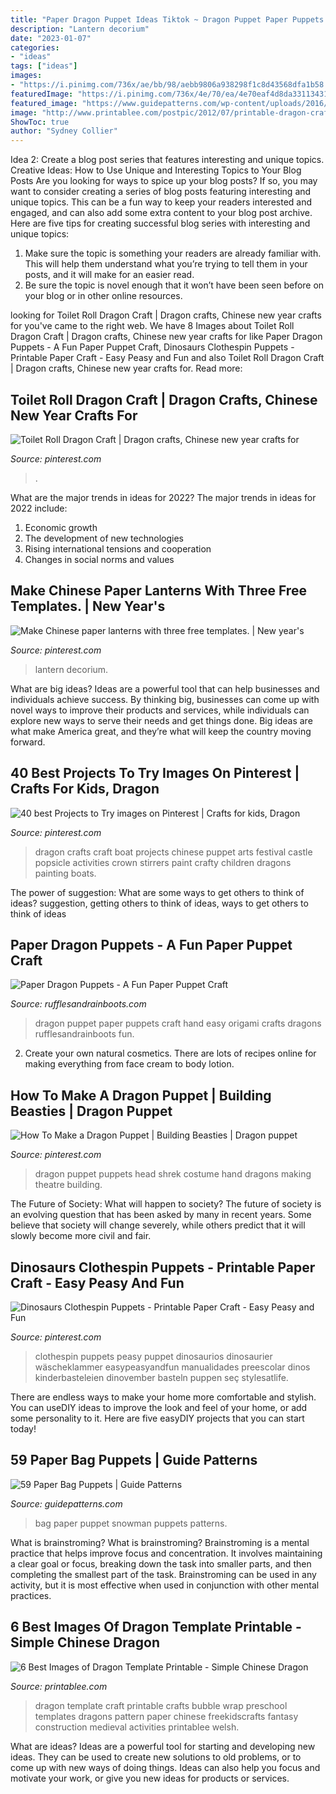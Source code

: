 ```yaml
---
title: "Paper Dragon Puppet Ideas Tiktok ~ Dragon Puppet Paper Puppets Craft Hand Easy Origami Crafts Dragons Rufflesandrainboots Fun"
description: "Lantern decorium"
date: "2023-01-07"
categories:
- "ideas"
tags: ["ideas"]
images:
- "https://i.pinimg.com/736x/ae/bb/98/aebb9806a938298f1c8d43568dfa1b58.jpg"
featuredImage: "https://i.pinimg.com/736x/4e/70/ea/4e70eaf4d8da33113431acb50bf942e5--dragon-puppet-drogon.jpg?b=t"
featured_image: "https://www.guidepatterns.com/wp-content/uploads/2016/07/Snowman-Paper-Bag-Puppet.jpg"
image: "http://www.printablee.com/postpic/2012/07/printable-dragon-craft-template_272422.jpg"
ShowToc: true
author: "Sydney Collier"
---
```



Idea 2: Create a blog post series that features interesting and unique topics.
Creative Ideas: How to Use Unique and Interesting Topics to Your Blog Posts 
Are you looking for ways to spice up your blog posts? If so, you may want to consider creating a series of blog posts featuring interesting and unique topics. This can be a fun way to keep your readers interested and engaged, and can also add some extra content to your blog post archive. Here are five tips for creating successful blog series with interesting and unique topics:

1. Make sure the topic is something your readers are already familiar with. This will help them understand what you’re trying to tell them in your posts, and it will make for an easier read.
2. Be sure the topic is novel enough that it won’t have been seen before on your blog or in other online resources.

	

		
looking for Toilet Roll Dragon Craft | Dragon crafts, Chinese new year crafts for you've came to the right web. We have 8 Images about Toilet Roll Dragon Craft | Dragon crafts, Chinese new year crafts for like Paper Dragon Puppets - A Fun Paper Puppet Craft, Dinosaurs Clothespin Puppets - Printable Paper Craft - Easy Peasy and Fun and also Toilet Roll Dragon Craft | Dragon crafts, Chinese new year crafts for. Read more:
		
    
## Toilet Roll Dragon Craft | Dragon Crafts, Chinese New Year Crafts For

<img loading=lazy src="https://i.pinimg.com/736x/3c/a0/50/3ca0504d4579c7cacaefd49c0bc1640b.jpg" onerror="this.onerror=null;this.src='https://tse3.mm.bing.net/th?id=OIP.6sg5FHzdyE0DsPKfm_SzpQHaHa&amp;pid=15.1';" alt="Toilet Roll Dragon Craft | Dragon crafts, Chinese new year crafts for">

_Source: pinterest.com_

>. 

	

What are the major trends in ideas for 2022?
The major trends in ideas for 2022 include: 
1. Economic growth 
2. The development of new technologies 
3. Rising international tensions and cooperation 
4. Changes in social norms and values 

    
## Make Chinese Paper Lanterns With Three Free Templates. | New Year&#039;s

<img loading=lazy src="https://i.pinimg.com/736x/4a/b7/fe/4ab7fee15550c7d2f77f7e542b7e86fd.jpg" onerror="this.onerror=null;this.src='https://tse1.mm.bing.net/th?id=OIP.4PzcSDqTOEbys10Dm8X8fwHaJR&amp;pid=15.1';" alt="Make Chinese paper lanterns with three free templates. | New year&#039;s">

_Source: pinterest.com_

>lantern decorium. 

	

What are big ideas?
Ideas are a powerful tool that can help businesses and individuals achieve success. By thinking big, businesses can come up with novel ways to improve their products and services, while individuals can explore new ways to serve their needs and get things done. Big ideas are what make America great, and they’re what will keep the country moving forward.

    
## 40 Best Projects To Try Images On Pinterest | Crafts For Kids, Dragon

<img loading=lazy src="https://i.pinimg.com/736x/b2/3a/a2/b23aa2529e34ef04f61b47b6732e13e6--castle-crafts-dragon-crafts.jpg" onerror="this.onerror=null;this.src='https://tse2.mm.bing.net/th?id=OIP.jDhf09d3jX3ZEpNL86_VWQHaJ6&amp;pid=15.1';" alt="40 best Projects to Try images on Pinterest | Crafts for kids, Dragon">

_Source: pinterest.com_

>dragon crafts craft boat projects chinese puppet arts festival castle popsicle activities crown stirrers paint crafty children dragons painting boats. 

	

The power of suggestion: What are some ways to get others to think of ideas?
suggestion, getting others to think of ideas, ways to get others to think of ideas

    
## Paper Dragon Puppets - A Fun Paper Puppet Craft

<img loading=lazy src="https://rufflesandrainboots.s3.us-west-2.amazonaws.com/wp-content/uploads/2014/10/14103754/Easy-Paper-Dragon-Puppet.jpg" onerror="this.onerror=null;this.src='https://tse2.mm.bing.net/th?id=OIP.-A70PfWLnasxr75kOz2WnwHaHa&amp;pid=15.1';" alt="Paper Dragon Puppets - A Fun Paper Puppet Craft">

_Source: rufflesandrainboots.com_

>dragon puppet paper puppets craft hand easy origami crafts dragons rufflesandrainboots fun. 

	

2. Create your own natural cosmetics. There are lots of recipes online for making everything from face cream to body lotion.

    
## How To Make A Dragon Puppet | Building Beasties | Dragon Puppet

<img loading=lazy src="https://i.pinimg.com/736x/4e/70/ea/4e70eaf4d8da33113431acb50bf942e5--dragon-puppet-drogon.jpg?b=t" onerror="this.onerror=null;this.src='https://tse2.mm.bing.net/th?id=OIP.VADmLKZmK1fLRk-vChzh6AHaEK&amp;pid=15.1';" alt="How To Make a Dragon Puppet | Building Beasties | Dragon puppet">

_Source: pinterest.com_

>dragon puppet puppets head shrek costume hand dragons making theatre building. 

	

The Future of Society: What will happen to society?
The future of society is an evolving question that has been asked by many in recent years. Some believe that society will change severely, while others predict that it will slowly become more civil and fair.

    
## Dinosaurs Clothespin Puppets - Printable Paper Craft - Easy Peasy And Fun

<img loading=lazy src="https://i.pinimg.com/736x/ae/bb/98/aebb9806a938298f1c8d43568dfa1b58.jpg" onerror="this.onerror=null;this.src='https://tse2.mm.bing.net/th?id=OIP.aM73BUyE6XNS3yiWNbEVEAHaGi&amp;pid=15.1';" alt="Dinosaurs Clothespin Puppets - Printable Paper Craft - Easy Peasy and Fun">

_Source: pinterest.com_

>clothespin puppets peasy puppet dinosaurios dinosaurier wäscheklammer easypeasyandfun manualidades preescolar dinos kinderbasteleien dinovember basteln puppen seç stylesatlife. 

	

There are endless ways to make your home more comfortable and stylish. You can useDIY ideas to improve the look and feel of your home, or add some personality to it. Here are five easyDIY projects that you can start today!

    
## 59 Paper Bag Puppets | Guide Patterns

<img loading=lazy src="https://www.guidepatterns.com/wp-content/uploads/2016/07/Snowman-Paper-Bag-Puppet.jpg" onerror="this.onerror=null;this.src='https://tse2.mm.bing.net/th?id=OIP.MPhTJ8wTtKqVNd8huyu4zQHaEb&amp;pid=15.1';" alt="59 Paper Bag Puppets | Guide Patterns">

_Source: guidepatterns.com_

>bag paper puppet snowman puppets patterns. 

	

What is brainstroming?
What is brainstroming? Brainstroming is a mental practice that helps improve focus and concentration. It involves maintaining a clear goal or focus, breaking down the task into smaller parts, and then completing the smallest part of the task. Brainstroming can be used in any activity, but it is most effective when used in conjunction with other mental practices.

    
## 6 Best Images Of Dragon Template Printable - Simple Chinese Dragon

<img loading=lazy src="http://www.printablee.com/postpic/2012/07/printable-dragon-craft-template_272422.jpg" onerror="this.onerror=null;this.src='https://tse1.mm.bing.net/th?id=OIP.0zDHMOBEeNy_3lph52hmOwHaKL&amp;pid=15.1';" alt="6 Best Images of Dragon Template Printable - Simple Chinese Dragon">

_Source: printablee.com_

>dragon template craft printable crafts bubble wrap preschool templates dragons pattern paper chinese freekidscrafts fantasy construction medieval activities printablee welsh. 

	

What are ideas?
Ideas are a powerful tool for starting and developing new ideas. They can be used to create new solutions to old problems, or to come up with new ways of doing things. Ideas can also help you focus and motivate your work, or give you new ideas for products or services.

